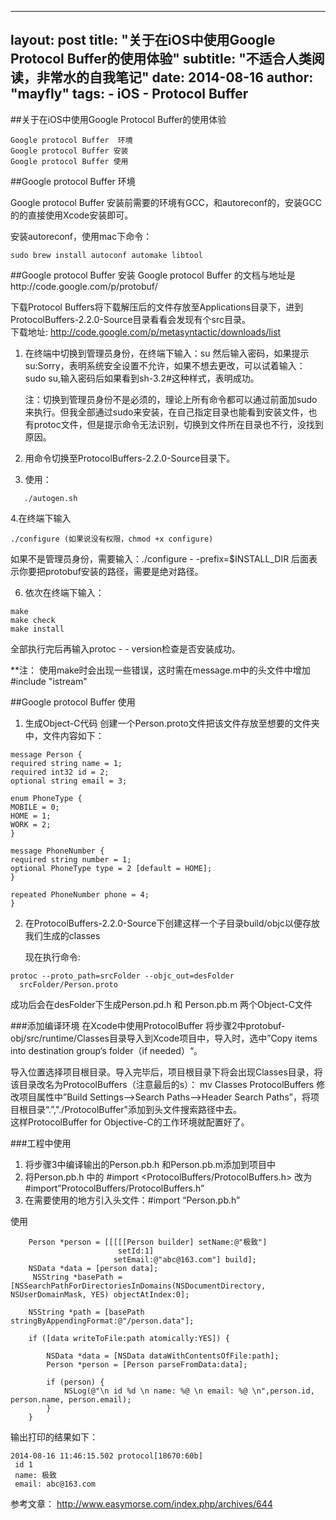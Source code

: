 
---
layout:     post
title:      "关于在iOS中使用Google Protocol Buffer的使用体验"
subtitle:   "不适合人类阅读，非常水的自我笔记"
date:       2014-08-16
author:     "mayfly"
tags:
    - iOS
    - Protocol Buffer
---


##关于在iOS中使用Google Protocol Buffer的使用体验

```
Google protocol Buffer  环境  
Google protocol Buffer 安装  
Google protocol Buffer 使用  
```
##Google protocol Buffer  环境  
   
Google protocol Buffer 安装前需要的环境有GCC，和autoreconf的，安装GCC的的直接使用Xcode安装即可。

安装autoreconf，使用mac下命令：
```
sudo brew install autoconf automake libtool
```

##Google protocol Buffer 安装 
Google protocol Buffer 的文档与地址是http://code.google.com/p/protobuf/

下载Protocol Buffers将下载解压后的文件存放至Applications目录下，进到ProtocolBuffers-2.2.0-Source目录看看会发现有个src目录。  
下载地址: http://code.google.com/p/metasyntactic/downloads/list

1. 在终端中切换到管理员身份，在终端下输入：su 然后输入密码，如果提示 su:Sorry，表明系统安全设置不允许，如果不想去更改，可以试着输入：sudo su,输入密码后如果看到sh-3.2#这种样式，表明成功。
	
	注：切换到管理员身份不是必须的，理论上所有命令都可以通过前面加sudo来执行。但我全部通过sudo来安装，在自己指定目录也能看到安装文件，也有protoc文件，但是提示命令无法识别，切换到文件所在目录也不行，没找到原因。
2. 用命令切换至ProtocolBuffers-2.2.0-Source目录下。
3.  使用：

```
   ./autogen.sh
```
4.在终端下输入
``` 
./configure (如果说没有权限，chmod +x configure)
```
如果不是管理员身份，需要输入：./configure - -prefix=$INSTALL_DIR 后面表示你要把protobuf安装的路径，需要是绝对路径。

6. 依次在终端下输入：

```
make
make check
make install
```
全部执行完后再输入protoc - - version检查是否安装成功。

**注： 使用make时会出现一些错误，这时需在message.m中的头文件中增加#include "istream"

##Google protocol Buffer 使用 
1. 生成Object-C代码
  创建一个Person.proto文件把该文件存放至想要的文件夹中，文件内容如下：
  
```
message Person {
required string name = 1;
required int32 id = 2;
optional string email = 3;

enum PhoneType {
MOBILE = 0;
HOME = 1;
WORK = 2;
}

message PhoneNumber {
required string number = 1;
optional PhoneType type = 2 [default = HOME];
}

repeated PhoneNumber phone = 4;
}
```

2. 在ProtocolBuffers-2.2.0-Source下创建这样一个子目录build/objc以便存放我们生成的classes

	现在执行命令:
```
protoc --proto_path=srcFolder --objc_out=desFolder
  srcFolder/Person.proto
```
成功后会在desFolder下生成Person.pd.h 和 Person.pb.m 两个Object-C文件

###添加编译环境
在Xcode中使用ProtocolBuffer
将步骤2中protobuf-obj/src/runtime/Classes目录导入到Xcode项目中，导入时，选中”Copy items into destination group‘s folder（if needed）“。 
 
导入位置选择项目根目录。导入完毕后，项目根目录下将会出现Classes目录，将该目录改名为ProtocolBuffers（注意最后的s）： mv Classes ProtocolBuffers
修改项目属性中”Build Settings–>Search Paths–>Header Search Paths”，将项目根目录“.”,"./ProtocolBuffer"添加到头文件搜索路径中去。  
这样ProtocolBuffer for Objective-C的工作环境就配置好了。

###工程中使用
1. 将步骤3中编译输出的Person.pb.h 和Person.pb.m添加到项目中
2. 将Person.pb.h 中的 #import <ProtocolBuffers/ProtocolBuffers.h> 改为#import”ProtocolBuffers/ProtocolBuffers.h”
3. 在需要使用的地方引入头文件：#import “Person.pb.h”

使用
```
    Person *person = [[[[[Person builder] setName:@"极致"]
                        setId:1]
                       setEmail:@"abc@163.com"] build];
    NSData *data = [person data];
     NSString *basePath = [NSSearchPathForDirectoriesInDomains(NSDocumentDirectory, NSUserDomainMask, YES) objectAtIndex:0];

    NSString *path = [basePath stringByAppendingFormat:@"/person.data"];

    if ([data writeToFile:path atomically:YES]) {

        NSData *data = [NSData dataWithContentsOfFile:path];
        Person *person = [Person parseFromData:data];
        
        if (person) {
            NSLog(@"\n id %d \n name: %@ \n email: %@ \n",person.id, person.name, person.email);
        }
    }
```

输出打印的结果如下：

```
2014-08-16 11:46:15.502 protocol[18670:60b] 
 id 1 
 name: 极致 
 email: abc@163.com 
```

参考文章：
http://www.easymorse.com/index.php/archives/644  

